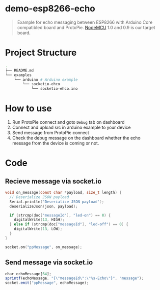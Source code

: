 # demo-esp8266-echo

> Example for echo messaging between ESP8266 with Arduino Core compatibled board and ProtoPie. [NodeMCU](https://en.wikipedia.org/wiki/NodeMCU) 1.0 and 0.9 is our target board.

# Project Structure

```sh
.
├── README.md
└── examples
    └── arduino # Arduino example
        └── socketio-ehco
            └── socketio-ehco.ino
```

# How to use

1. Run ProtoPie connect and goto `Debug` tab on dashboard
2. Connect and upload src in arduino example to your device
3. Send message from ProtoPie connect
4. Check the debug message on the dashboard whether the echo message from the device is coming or not.

# Code

## Recieve message via socket.io

```c
void on_message(const char *payload, size_t length) {
  // Deserialize JSON payload
  Serial.println("Deserialize JSON payload");
  deserializeJson(json, payload);

  if (strcmp(doc["messageId"], "led-on") == 0) {
    digitalWrite(13, HIGH);
  } else if (strcmp(doc["messageId"], "led-off") == 0) {
    digitalWrite(13, LOW);
  }
}

socket.on("ppMessage", on_message);
```

## Send message via socket.io

```js
char echoMessage[64];
sprintf(echoMessage, "{\"messageId\":\"%s-Echo\"}", "message");
socket.emit("ppMessage", echoMessage);
```